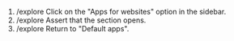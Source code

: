 1. /explore Click on the "Apps for websites" option in the sidebar.
2. /explore Assert that the section opens.
3. /explore Return to "Default apps".